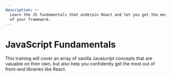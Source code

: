```yaml
---
description: >-
  Learn the JS fundamentals that underpin React and let you get the most use out
  of your framework.
---
```


# JavaScript Fundamentals

This training will cover an array of vanilla Javascript concepts that are valuable on their own, but also help you confidently get the most out of front-end libraries like React.



